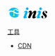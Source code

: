 
<a href="/" class="logo text-center">
	<span class="logo-lg">
		<img src="/assets/img/logo-3.png" alt="" height="30">
	</span>
</a>

<a href="/" class="ml-3 sidebar-title">工具</a>

* [CDN](tool/cdn)